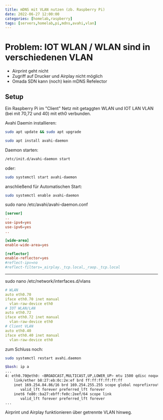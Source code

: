 ```yaml
---
title: mDNS mit VLAN nutzen (zb. Raspberry Pi)
date: 2022-06-27 12:00:00
categories: [homelab,raspberry]
tags: [servers,homelab,pi,mdns,avahi,vlan]
---
```


# Problem: IOT WLAN / WLAN sind in verschiedenen VLAN

- Airprint geht nicht
- Zugriff auf Drucker und Airplay nicht möglich
- Omada SDN kann (noch) kein mDNS Refelector

## Setup

Ein Raspberry Pi im "Client" Netz mit getaggten WLAN und IOT LAN VLAN (bei mit 70,72 und 40) mit eth0 verbunden.

Avahi Daemin installieren:
```bash
sudo apt update && sudo apt upgrade

sudo apt install avahi-daemon
```

Daemon starten:
```bash
/etc/init.d/avahi-daemon start
```
oder:
```bash
sudo systemctl start avahi-daemon
```
anschließend für Automatischen Start:
```bash
sudo systemctl enable avahi-daemon
```
sudo nano /etc/avahi/avahi-daemon.conf
```conf
[server]
..
use-ipv4=yes
use-ipv6=yes
..

[wide-area]
enable-wide-area=yes

[reflector]
enable-reflector=yes
#reflect-ipv=no
#reflect-filters=_airplay._tcp.local,_raop._tcp.local

```
---
sudo nano /etc/network/interfaces.d/vlans
```yml
# WLAN
auto eth0.70
iface eth0.70 inet manual
  vlan-raw-device eth0
# IOT WLAN/LAN
auto eth0.72
iface eth0.72 inet manual
  vlan-raw-device eth0
# Client VLAN
auto eth0.40
iface eth0.40 inet manual
  vlan-raw-device eth0
```

zum Schluss noch:
```bash
sudo systemctl restart avahi.daemon
```

```bash
$bash: ip a
...
4: eth0.70@eth0: <BROADCAST,MULTICAST,UP,LOWER_UP> mtu 1500 qdisc noqueue state UP group default qlen 1000
    link/ether b8:27:eb:0c:2e:ef brd ff:ff:ff:ff:ff:ff
    inet 169.254.84.86/16 brd 169.254.255.255 scope global noprefixroute eth0.70
       valid_lft forever preferred_lft forever
    inet6 fe80::ba27:ebff:fe0c:2eef/64 scope link 
       valid_lft forever preferred_lft forever
...
````


Airprint und Airplay funktionieren über getrennte VLAN hinweg.